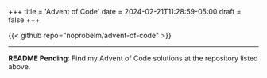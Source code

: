 +++
title = 'Advent of Code'
date = 2024-02-21T11:28:59-05:00
draft = false
+++

{{< github repo="noprobelm/advent-of-code" >}}

---

**README Pending**: Find my Advent of Code solutions at the repository listed above.

